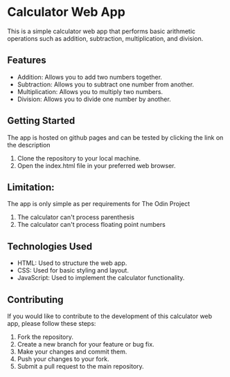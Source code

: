<!DOCTYPE html>
<html lang="en">
<head>
  <meta charset="UTF-8">
  <meta name="viewport" content="width=device-width, initial-scale=1.0">
  <title>Calculator Web App</title>
</head>
<body>
  <h1>Calculator Web App</h1>
  <p>This is a simple calculator web app that performs basic arithmetic operations such as addition, subtraction, multiplication, and division.</p>

  <h2>Features</h2>
  <ul>
    <li>Addition: Allows you to add two numbers together.</li>
    <li>Subtraction: Allows you to subtract one number from another.</li>
    <li>Multiplication: Allows you to multiply two numbers.</li>
    <li>Division: Allows you to divide one number by another.</li>
  </ul>

  <h2>Getting Started</h2>
  <p>The app is hosted on github pages and can be tested by clicking the link on the description</p>
  <ol>
    <li>Clone the repository to your local machine.</li>
    <li>Open the index.html file in your preferred web browser.</li>
  </ol>

  <h2>Limitation:</h2>
  <p>The app is only simple as per requirements for The Odin Project</p>
  <ol>
    <li>The calculator can't process parenthesis</li>
    <li>The calculator can't process floating point numbers</li>
  </ol>

  <h2>Technologies Used</h2>
  <ul>
    <li>HTML: Used to structure the web app.</li>
    <li>CSS: Used for basic styling and layout.</li>
    <li>JavaScript: Used to implement the calculator functionality.</li>
  </ul>

  <h2>Contributing</h2>
  <p>If you would like to contribute to the development of this calculator web app, please follow these steps:</p>
  <ol>
    <li>Fork the repository.</li>
    <li>Create a new branch for your feature or bug fix.</li>
    <li>Make your changes and commit them.</li>
    <li>Push your changes to your fork.</li>
    <li>Submit a pull request to the main repository.</li>
  </ol>

</body>
</html>
